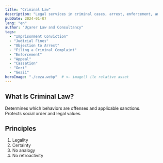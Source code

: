 ```yaml
---
title: "Criminal Law"
description: "Legal services in criminal cases, arrest, enforcement, and criminal law."
pubDate: 2024-01-07
lang: "en"
author: "Uçarer Law and Consultancy"
tags:
  - "Imprisonment Conviction"
  - "Judicial Fines"
  - "Objection to Arrest"
  - "Filing a Criminal Complaint"
  - "Enforcement"
  - "Appeal"
  - "Cassation"
  - "Gezi"
  - "Gezi1"
heroImage: "./ceza.webp"  # <— image() ile relative asset
---
```


## What Is Criminal Law?
Determines which behaviors are offenses and applicable sanctions. Protects social order and legal values.

## Principles
<ol>
  <li>Legality</li>
  <li>Certainty</li>
  <li>No analogy</li>
  <li>No retroactivity</li>
</ol>
